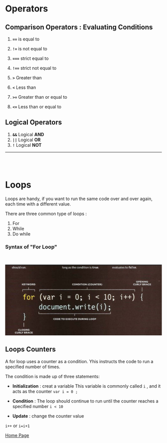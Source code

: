 # Operators

## Comparison Operators : Evaluating Conditions

1. **`==`**  is equal to 

2. **`!=`** is not equal to 
3. **`===`**  strict equal to 
4. **`!==`** strict not equal to 
5. **`>`** Greater than 
6. **`<`** Less than
7. **`>=`** Greater than or equal to
8. **`<=`** Less than or equal to

## Logical Operators

1. **`&&`** Logical **AND**
2. **`||`** Logical **OR**
3. **`!`** Logical **NOT**

***
<br>
<br>

# Loops

Loops are handy, if you want to run the same code over and over again, each time with a different value.

There are three common type of loops : 

   1. For 
   2. While
   3. Do while

### Syntax of "For Loop"
<br>

![forloop](image/loopsyntax.png)

## Loops Counters

A for loop uses a counter as a condition. Yhis instructs the code to run a specified number of times. 

The condition is made up of three statements:
   
   * **Initialization** : creat a variable This variable is commonly called `i` , and it acts as the counter
   `var i = 0 ;`
   *  **Condition** : The loop should continue to run until the counter reaches a specified number
   `i < 10 `

   * **Update** : change the counter value 

   `i++` or `i=i+1`




























































[Home Page](https://mousasbbah.github.io/reading-notes)
